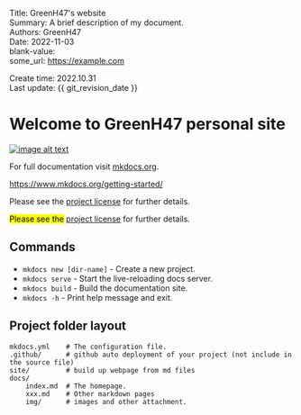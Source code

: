 Title:   GreenH47's website  
Summary: A brief description of my document.  
Authors: GreenH47  
Date:    2022-11-03  
blank-value:  
some_url: https://example.com  


Create time: 2022.10.31  
Last update: {{ git_revision_date }}
# Welcome to GreenH47 personal site

[![image alt text](https://git-scm.com/images/logos/2color-lightbg@2x.png)](https://github.com/GreenH47/mynote)

For full documentation visit [mkdocs.org](https://www.mkdocs.org).  

https://www.mkdocs.org/getting-started/   


Please see the [project license](fit5032.md) for further details.

<mark>Please see the</mark> [project license](fit5032.md#contact) for further details.

## Commands

* `mkdocs new [dir-name]` - Create a new project.
* `mkdocs serve` - Start the live-reloading docs server.
* `mkdocs build` - Build the documentation site.
* `mkdocs -h` - Print help message and exit.

## Project folder layout

```
mkdocs.yml    # The configuration file.
.github/      # github auto deployment of your project (not include in the source file)  
site/         # build up webpage from md files
docs/
	index.md  # The homepage.
	xxx.md    # Other markdown pages
	img/      # images and other attachment.
```
